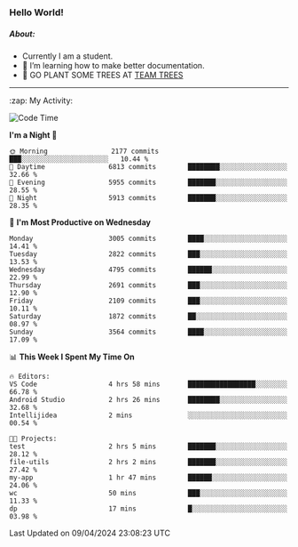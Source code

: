### Hello World!

##### About:
- Currently I am a student.
- 🌱 I’m learning how to make better documentation.
- 🌱 GO PLANT SOME TREES AT [TEAM TREES](https://teamtrees.org/)

---
  <summary>:zap: My Activity:</summary>
  
<!--START_SECTION:waka-->
![Code Time](http://img.shields.io/badge/Code%20Time-1%2C313%20hrs%2012%20mins-blue)

**I'm a Night 🦉** 

```text
🌞 Morning                2177 commits        ███░░░░░░░░░░░░░░░░░░░░░░   10.44 % 
🌆 Daytime                6813 commits        ████████░░░░░░░░░░░░░░░░░   32.66 % 
🌃 Evening                5955 commits        ███████░░░░░░░░░░░░░░░░░░   28.55 % 
🌙 Night                  5913 commits        ███████░░░░░░░░░░░░░░░░░░   28.35 % 
```
📅 **I'm Most Productive on Wednesday** 

```text
Monday                   3005 commits        ████░░░░░░░░░░░░░░░░░░░░░   14.41 % 
Tuesday                  2822 commits        ███░░░░░░░░░░░░░░░░░░░░░░   13.53 % 
Wednesday                4795 commits        ██████░░░░░░░░░░░░░░░░░░░   22.99 % 
Thursday                 2691 commits        ███░░░░░░░░░░░░░░░░░░░░░░   12.90 % 
Friday                   2109 commits        ███░░░░░░░░░░░░░░░░░░░░░░   10.11 % 
Saturday                 1872 commits        ██░░░░░░░░░░░░░░░░░░░░░░░   08.97 % 
Sunday                   3564 commits        ████░░░░░░░░░░░░░░░░░░░░░   17.09 % 
```


📊 **This Week I Spent My Time On** 

```text
🔥 Editors: 
VS Code                  4 hrs 58 mins       █████████████████░░░░░░░░   66.78 % 
Android Studio           2 hrs 26 mins       ████████░░░░░░░░░░░░░░░░░   32.68 % 
Intellijidea             2 mins              ░░░░░░░░░░░░░░░░░░░░░░░░░   00.54 % 

🐱‍💻 Projects: 
test                     2 hrs 5 mins        ███████░░░░░░░░░░░░░░░░░░   28.12 % 
file-utils               2 hrs 2 mins        ███████░░░░░░░░░░░░░░░░░░   27.42 % 
my-app                   1 hr 47 mins        ██████░░░░░░░░░░░░░░░░░░░   24.06 % 
wc                       50 mins             ███░░░░░░░░░░░░░░░░░░░░░░   11.33 % 
dp                       17 mins             █░░░░░░░░░░░░░░░░░░░░░░░░   03.98 % 
```


 Last Updated on 09/04/2024 23:08:23 UTC
<!--END_SECTION:waka-->
